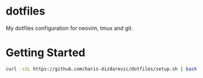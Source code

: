 # dotfiles

My dotfiles configuration for neovim, tmux and git.

# Getting Started

```sh
curl -sSL https://github.com/haris-dizdarevic/dotfiles/setup.sh | bash
```
